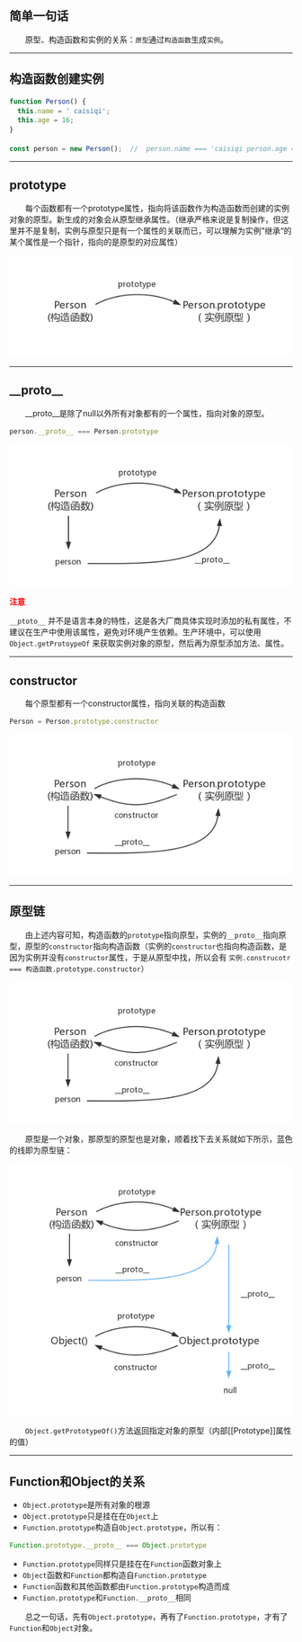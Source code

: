 ## **简单一句话**

&emsp;&emsp;原型、构造函数和实例的关系：`原型`通过`构造函数`生成`实例`。

---
## **构造函数创建实例**
```js
function Person() {
  this.name = ' caisiqi';
  this.age = 16;
}

const person = new Person();  //  person.name === 'caisiqi person.age === 16
```
---
## **prototype**
&emsp;&emsp;每个函数都有一个prototype属性，指向将该函数作为构造函数而创建的实例对象的原型。新生成的对象会从原型继承属性。（继承严格来说是复制操作，但这里并不是复制，实例与原型只是有一个属性的关联而已，可以理解为实例”继承“的某个属性是一个指针，指向的是原型的对应属性）

![avatar](./prototype/prototype.png)

---
## **\_\_proto\_\_**
&emsp;&emsp;__proto__是除了null以外所有对象都有的一个属性，指向对象的原型。
```js
person.__proto__ === Person.prototype
```
![avatar](./prototype/proto.png)

<font color="red">**注意**</font>

`__ptoto__` 并不是语言本身的特性，这是各大厂商具体实现时添加的私有属性，不建议在生产中使用该属性，避免对环境产生依赖。生产环境中，可以使用 `Object.getProtoypeOf` 来获取实例对象的原型，然后再为原型添加方法、属性。

---
## **constructor**
&emsp;&emsp;每个原型都有一个constructor属性，指向关联的构造函数
```js
Person = Person.prototype.constructor
```
![avatar](./prototype/prototype1.png)

---
## **原型链**

&emsp;&emsp;由上述内容可知，构造函数的`prototype`指向原型，实例的`__proto__`指向原型，原型的`constructor`指向构造函数（实例的`constructor`也指向构造函数，是因为实例并没有`constructor`属性，于是从原型中找，所以会有  `实例.construcotr === 构造函数.prototype.constructor`）

![avatar](./prototype/prototype1.png)

&emsp;&emsp;原型是一个对象，那原型的原型也是对象，顺着找下去关系就如下所示，蓝色的线即为原型链：

![avatar](./prototype/prototype2.png)

&emsp;&emsp;`Object.getPrototypeOf()`方法返回指定对象的原型（内部[[Prototype]]属性的值）

---
## **Function和Object的关系**

- `Object.prototype`是所有对象的根源
- `Object.prototype`只是挂在在`Object`上
- `Function.prototype`构造自`Object.prototype`，所以有：
```js
Function.prototype.__proto__ === Object.prototype
```
- `Function.prototype`同样只是挂在在`Function`函数对象上
- `Object`函数和`Function`都构造自`Function.prototype`
- `Function`函数和其他函数都由`Function.prototype`构造而成
- `Function.prototype`和`Function.__proto__`相同

&emsp;&emsp;总之一句话，先有`Object.prototype`，再有了`Function.prototype`，才有了`Function`和`Object`对象。
